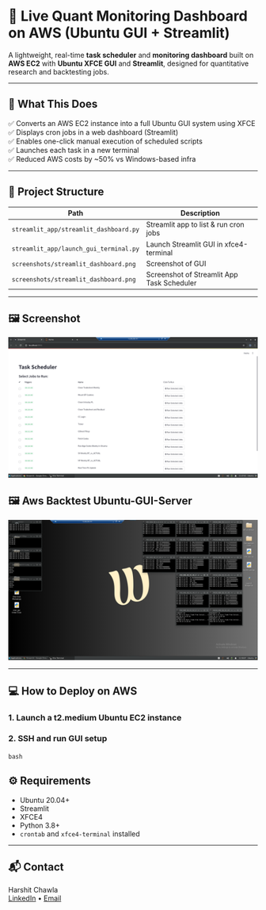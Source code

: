 # 🧠 Live Quant Monitoring Dashboard on AWS (Ubuntu GUI + Streamlit)

A lightweight, real-time **task scheduler** and **monitoring dashboard** built on **AWS EC2** with **Ubuntu XFCE GUI** and **Streamlit**, designed for quantitative research and backtesting jobs.

---

## 🔧 What This Does

✅ Converts an AWS EC2 instance into a full Ubuntu GUI system using XFCE  
✅ Displays cron jobs in a web dashboard (Streamlit)  
✅ Enables one-click manual execution of scheduled scripts  
✅ Launches each task in a new terminal  
✅ Reduced AWS costs by ~50% vs Windows-based infra

---

## 📂 Project Structure

| Path | Description |
|------|-------------|
| `streamlit_app/streamlit_dashboard.py` | Streamlit app to list & run cron jobs |
| `streamlit_app/launch_gui_terminal.py` | Launch Streamlit GUI in xfce4-terminal |
| `screenshots/streamlit_dashboard.png` | Screenshot of GUI |
| `screenshots/streamlit_dashboard.png` | Screenshot of Streamlit App Task Scheduler |

---

## 🖼️ Screenshot

![Streamlit Dashboard](Screen-Shots/streamlit_dashboard.png)

## 🖼️ Aws Backtest Ubuntu-GUI-Server
![Streamlit Dashboard](Screen-Shots/streamlit_dashboard1.png)

---

## 💻 How to Deploy on AWS

### 1. Launch a t2.medium Ubuntu EC2 instance

### 2. SSH and run GUI setup
```bash```

## ⚙️ Requirements

- Ubuntu 20.04+
- Streamlit
- XFCE4
- Python 3.8+
- `crontab` and `xfce4-terminal` installed

---

## 📬 Contact

Harshit Chawla  
[LinkedIn](https://www.linkedin.com/in/harsh56/) • [Email](mailto:hshtchwl@gmail.com)
